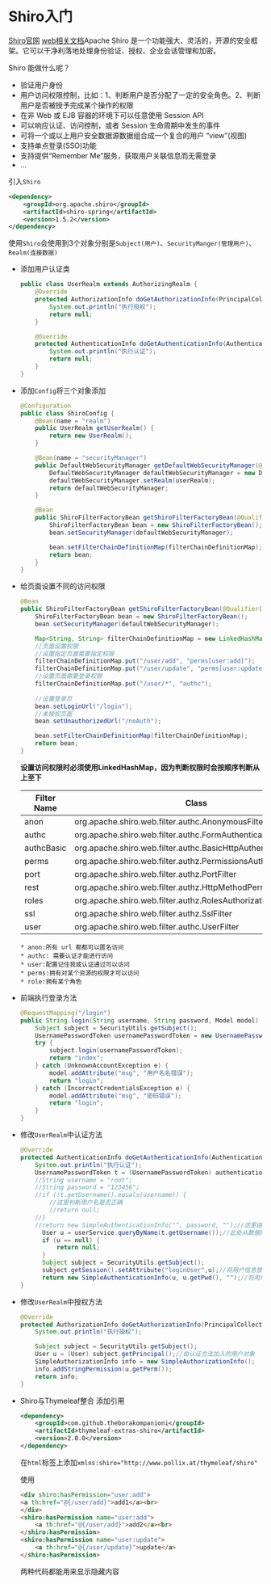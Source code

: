 Shiro入门
===

[Shiro官网](https://shiro.apache.org/) [web相关文档](https://shiro.apache.org/web.html)Apache Shiro 是一个功能强大、灵活的，开源的安全框架。它可以干净利落地处理身份验证、授权、企业会话管理和加密。  

Shiro 能做什么呢？

* 验证用户身份
* 用户访问权限控制，比如：1、判断用户是否分配了一定的安全角色。2、判断用户是否被授予完成某个操作的权限
* 在非 Web 或 EJB 容器的环境下可以任意使用 Session API
* 可以响应认证、访问控制，或者 Session 生命周期中发生的事件
* 可将一个或以上用户安全数据源数据组合成一个复合的用户 “view”(视图)
* 支持单点登录(SSO)功能
* 支持提供“Remember Me”服务，获取用户关联信息而无需登录
* …

引入`Shiro`
```xml
<dependency>
    <groupId>org.apache.shiro</groupId>
    <artifactId>shiro-spring</artifactId>
    <version>1.5.2</version>
</dependency>
```
使用`Shiro`会使用到3个对象分别是`Subject(用户)`、`SecurityManger(管理用户)`、`Realm(连接数据)`

* 添加用户认证类

    ```java
    public class UserRealm extends AuthorizingRealm {
        @Override
        protected AuthorizationInfo doGetAuthorizationInfo(PrincipalCollection principalCollection) {
            System.out.println("执行授权");
            return null;
        }

        @Override
        protected AuthenticationInfo doGetAuthenticationInfo(AuthenticationToken authenticationToken) throws AuthenticationException {
            System.out.println("执行认证");
            return null;
        }
    }
    ```

* 添加`Config`将三个对象添加

    ```java
    @Configuration
    public class ShiroConfig {
        @Bean(name = "realm")
        public UserRealm getUserRealm() {
            return new UserRealm();
        }

        @Bean(name = "securityManager")
        public DefaultWebSecurityManager getDefaultWebSecurityManager(@Qualifier("realm") UserRealm userRealm) {
            DefaultWebSecurityManager defaultWebSecurityManager = new DefaultWebSecurityManager();
            defaultWebSecurityManager.setRealm(userRealm);
            return defaultWebSecurityManager;
        }

        @Bean
        public ShiroFilterFactoryBean getShiroFilterFactoryBean(@Qualifier("securityManager") DefaultWebSecurityManager defaultWebSecurityManager) {
            ShiroFilterFactoryBean bean = new ShiroFilterFactoryBean();
            bean.setSecurityManager(defaultWebSecurityManager);

            bean.setFilterChainDefinitionMap(filterChainDefinitionMap);
            return bean;
        }
    }
    ```

* 给页面设置不同的访问权限

    ```java
    @Bean
    public ShiroFilterFactoryBean getShiroFilterFactoryBean(@Qualifier("securityManager") DefaultWebSecurityManager defaultWebSecurityManager) {
        ShiroFilterFactoryBean bean = new ShiroFilterFactoryBean();
        bean.setSecurityManager(defaultWebSecurityManager);
    
        Map<String, String> filterChainDefinitionMap = new LinkedHashMap<>();
        //页面设置权限
        //设置指定页面需要指定权限
        filterChainDefinitionMap.put("/user/add", "perms[user:add]");
        filterChainDefinitionMap.put("/user/update", "perms[user:update]");
        //设置页面需要登录权限
        filterChainDefinitionMap.put("/user/*", "authc");
        
        //设置登录页
        bean.setLoginUrl("/login");
        //未授权页面
        bean.setUnauthorizedUrl("/noAuth");
    
        bean.setFilterChainDefinitionMap(filterChainDefinitionMap);
        return bean;
    }
    ```

    **设置访问权限时必须使用LinkedHashMap，因为判断权限时会按顺序判断从上至下**

    | Filter Name | Class                                                            |
    | ----------- | ---------------------------------------------------------------- |
    | anon        | org.apache.shiro.web.filter.authc.AnonymousFilter                |
    | authc       | org.apache.shiro.web.filter.authc.FormAuthenticationFilter       |
    | authcBasic  | org.apache.shiro.web.filter.authc.BasicHttpAuthenticationFilter  |
    | perms       | org.apache.shiro.web.filter.authz.PermissionsAuthorizationFilter |
    | port        | org.apache.shiro.web.filter.authz.PortFilter                     |
    | rest        | org.apache.shiro.web.filter.authz.HttpMethodPermissionFilter     |
    | roles       | org.apache.shiro.web.filter.authz.RolesAuthorizationFilter       |
    | ssl         | org.apache.shiro.web.filter.authz.SslFilter                      |
    | user        | org.apache.shiro.web.filter.authc.UserFilter                     |
      * anon:所有 url 都都可以匿名访问
      * authc: 需要认证才能进行访问
      * user:配置记住我或认证通过可以访问
      * perms:拥有对某个资源的权限才可以访问
      * role:拥有某个角色

* 前端执行登录方法

    ```java
    @RequestMapping("/login")
    public String login(String username, String password, Model model) {
        Subject subject = SecurityUtils.getSubject();
        UsernamePasswordToken usernamePasswordToken = new UsernamePasswordToken(username, password);
        try {
            subject.login(usernamePasswordToken);
            return "index";
        } catch (UnknownAccountException e) {
            model.addAttribute("msg", "用户名名错误");
            return "login";
        } catch (IncorrectCredentialsException e) {
            model.addAttribute("msg", "密码错误");
            return "login";
        }
    }
    ```

* 修改`UserRealm`中认证方法

    ```java
    @Override
    protected AuthenticationInfo doGetAuthenticationInfo(AuthenticationToken authenticationToken) throws AuthenticationException {
        System.out.println("执行认证");
        UsernamePasswordToken t = (UsernamePasswordToken) authenticationToken;
        //String username = "root";
        //String password = "123456";
        //if (!t.getUsername().equals(username)) {
            //这里判断用户名是否正确
            //return null;
        //}
        //return new SimpleAuthenticationInfo("", password, "");//这里由Shiro判断密码
          User u = userService.queryByName(t.getUsername());//此处从数据库中查询用户信息
          if (u == null) {
              return null;
          }
          Subject subject = SecurityUtils.getSubject();
          subject.getSession().setAttribute("loginUser",u);//将用户信息放到session中
          return new SimpleAuthenticationInfo(u, u.getPwd(), "");//将用户对象放到认证类中可以在后续授权方法中获取到用户信息
    }
    ```
    
* 修改`UserRealm`中授权方法

    ```java
    @Override
    protected AuthorizationInfo doGetAuthorizationInfo(PrincipalCollection principalCollection) {
        System.out.println("执行授权");
    
        Subject subject = SecurityUtils.getSubject();
        User u = (User) subject.getPrincipal();//由认证方法加入的用户对象
        SimpleAuthorizationInfo info = new SimpleAuthorizationInfo();
        info.addStringPermission(u.getPerm());
        return info;
    }
    ```
    
* Shiro与Thymeleaf整合
    添加引用
    ```xml
    <dependency>
        <groupId>com.github.theborakompanioni</groupId>
        <artifactId>thymeleaf-extras-shiro</artifactId>
        <version>2.0.0</version>
    </dependency>
    ```
    在`html`标签上添加`xmlns:shiro="http://www.pollix.at/thymeleaf/shiro"`
    
    使用
    ```html
    <div shiro:hasPermission="user:add">
    <a th:href="@{/user/add}">add1</a><br>
    </div>
    <shiro:hasPermission name="user:add">
        <a th:href="@{/user/add}">add2</a><br>
    </shiro:hasPermission>
    <shiro:hasPermission name="user:update">
        <a th:href="@{/user/update}">update</a>
    </shiro:hasPermission>
    ```
    
    两种代码都能用来显示隐藏内容